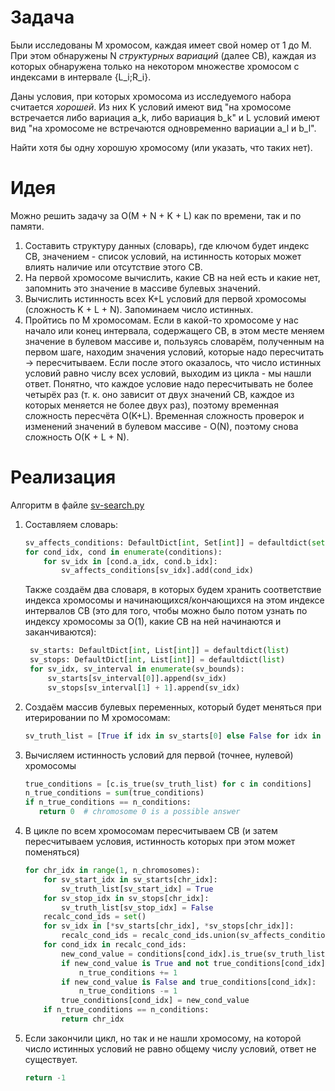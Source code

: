 # Задача
Были исследованы M хромосом, каждая имеет свой номер от 1 до M. При этом обнаружены N *структурных вариаций* (далее СВ),
каждая из которых обнаружена только на некотором множестве хромосом с индексами в интервале {L_i;R_i}.

Даны условия, при которых хромосома из исследуемого набора считается *хорошей*. Из них K условий имеют вид 
"на хромосоме встречается либо вариация a_k, либо вариация b_k" и L условий имеют вид "на хромосоме не встречаются
одновременно вариации a_l и b_l".

Найти хотя бы одну хорошую хромосому (или указать, что таких нет).
# Идея
Можно решить задачу за O(M + N + K + L) как по времени, так и по памяти.
1. Составить структуру данных (словарь), где ключом будет индекс СВ, значением - список условий, на истинность которых
может влиять наличие или отсутствие этого СВ.
1. На первой хромосоме вычислить, какие СВ на ней есть и какие нет, запомнить это значение в массиве булевых значений.
1. Вычислить истинность всех K+L условий для первой хромосомы (сложность K + L + N). Запоминаем число истинных.
1. Пройтись по M хромосомам. Если в какой-то хромосоме у нас начало или конец интервала, содержащего СВ, в этом месте
меняем значение в булевом массиве и, пользуясь словарём, полученным на первом шаге, находим значения условий, которые
надо пересчитать -> пересчитываем. Если после этого оказалось, что число истинных условий равно числу всех условий, 
выходим из цикла - мы нашли ответ. Понятно, что каждое условие надо пересчитывать не более четырёх раз (т. к. оно 
зависит от двух значений СВ, каждое из которых меняется не более двух раз), поэтому временная сложность пересчёта O(K+L).
Временная сложность проверок и изменений значений в булевом массиве - O(N), поэтому снова сложность O(K + L + N).

# Реализация
Алгоритм в файле [sv-search.py](https://github.com/zuevval/source/blob/master/python/stu_labs/semester7/sv_search.py)
1. Составляем словарь:
    ```python
    sv_affects_conditions: DefaultDict[int, Set[int]] = defaultdict(set)
    for cond_idx, cond in enumerate(conditions):
        for sv_idx in [cond.a_idx, cond.b_idx]:
            sv_affects_conditions[sv_idx].add(cond_idx)
    ```
   Также создаём два словаря, в которых будем хранить соответствие индекса хромосомы и начинающихся/кончающихся на этом
   индексе интервалов СВ (это для того, чтобы можно было потом узнать по индексу хромосомы за O(1), какие СВ на ней
   начинаются и заканчиваются):
   ```python
    sv_starts: DefaultDict[int, List[int]] = defaultdict(list)
    sv_stops: DefaultDict[int, List[int]] = defaultdict(list)
    for sv_idx, sv_interval in enumerate(sv_bounds):
        sv_starts[sv_interval[0]].append(sv_idx)
        sv_stops[sv_interval[1] + 1].append(sv_idx)
    ```
1. Создаём массив булевых переменных, который будет меняться при итерировании по M хромосомам:
    ```python
    sv_truth_list = [True if idx in sv_starts[0] else False for idx in range(n_svs)]
    ```
1. Вычисляем истинность условий для первой (точнее, нулевой) хромосомы
    ```python
    true_conditions = [c.is_true(sv_truth_list) for c in conditions]
    n_true_conditions = sum(true_conditions)
    if n_true_conditions == n_conditions:
       return 0  # chromosome 0 is a possible answer
    ```
1. В цикле по всем хромосомам пересчитываем СВ (и затем пересчитываем условия, истинность которых при этом может поменяться)
    ```python
    for chr_idx in range(1, n_chromosomes):
        for sv_start_idx in sv_starts[chr_idx]:
            sv_truth_list[sv_start_idx] = True
        for sv_stop_idx in sv_stops[chr_idx]:
            sv_truth_list[sv_stop_idx] = False
        recalc_cond_ids = set()
        for sv_idx in [*sv_starts[chr_idx], *sv_stops[chr_idx]]:
            recalc_cond_ids = recalc_cond_ids.union(sv_affects_conditions[sv_idx])
        for cond_idx in recalc_cond_ids:
            new_cond_value = conditions[cond_idx].is_true(sv_truth_list)
            if new_cond_value is True and not true_conditions[cond_idx]:
                n_true_conditions += 1
            if new_cond_value is False and true_conditions[cond_idx]:
                n_true_conditions -= 1
            true_conditions[cond_idx] = new_cond_value
        if n_true_conditions == n_conditions:
            return chr_idx
    ```
1. Если закончили цикл, но так и не нашли хромосому, на которой число истинных условий не равно общему числу условий,
ответ не существует.
    ```python
    return -1
    ``` 